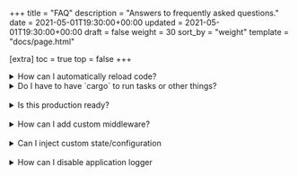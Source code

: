 +++
title = "FAQ"
description = "Answers to frequently asked questions."
date = 2021-05-01T19:30:00+00:00
updated = 2021-05-01T19:30:00+00:00
draft = false
weight = 30
sort_by = "weight"
template = "docs/page.html"

[extra]
toc = true
top = false
+++

<details>
<summary>How can I automatically reload code?</summary>
Try [cargo watch](https://crates.io/crates/cargo-watch):

```
$ cargo-watch -x check  -s 'cargo loco start'
```
</details>

<details>
<summary>Do I have to have `cargo` to run tasks or other things?</summary>
You don't have to run things through `cargo` but in development it's highly recommended. If you build `--release`, your binary contains everything including your code and `cargo` or Rust is not needed.
</details>

<br/>

<details>
<summary>Is this production ready?</summary>

Loco is still in its beginning, but its roots are not. It's almost a rewrite of `Hyperstackjs.io`, and Hyperstack is based on an internal Rails-like framework which is production ready.

Most of Loco is glue code around Axum, SeaORM, and other stable frameworks, so you can consider that.

At this stage, at version 0.1.x, we would recommend to _adopt and report issues_ if they arise.

</details>

<br/>
<details>
<summary>How can I add custom middleware?</summary>
TBD
</details>

<br/>

<details>
<summary>Can I inject custom state/configuration</summary>
TBD
</details>

<br/>

<details>
<summary>How can I disable application logger</summary>
TBD
</details>
